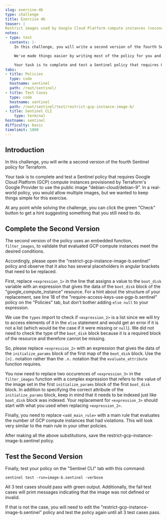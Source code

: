 ```yaml
---
slug: exercise-4b
type: challenge
title: Exercise 4b
teaser: |
Restrict images used by Google Cloud Platform compute instances (second version).
notes:
- type: text
  contents: |-
    In this challenge, you will write a second version of the fourth Sentinel policy for Terraform.

    We've made things easier by writing most of the policy for you and by providing the test cases and mocks that you need to test it.

    Your task is to complete and test a Sentinel policy that requires Google Cloud Platform (GCP) compute instances provisioned by Terraform's Google Provider to use the public image "debian-cloud/debian-9".
tabs:
- title: Policies
  type: code
  hostname: sentinel
  path: /root/sentinel/
- title: Test Cases
  type: code
  hostname: sentinel
  path: /root/sentinel/test/restrict-gcp-instance-image-b/
- title: Sentinel CLI
    type: terminal
hostname: sentinel
difficulty: basic
timelimit: 1800
---
```

<style>
  v {
    display: inline-flex;
    color: white;
    background-color: rgb(17, 158, 111);
    align-items: center;
    justify-content: center;
    font-size: 14px;
    padding: 10px;
    border-radius: 2px;
    height: 24px;
  }
  t {
    display: inline-flex;
    border-radius: 5px;
    background-color: rgba(30,38,55,1);
    color: rgba(151,159,175,1);
    padding: 2px 10px 2px 5px;
    font-size: 14px;
    letter-spacing: 1.2px;
    justify-content: center;
    height: 24px;
    align-items: center;
  }
  t > a img {
    display: inline-block;
    max-height: 24px;
  }
  c {
    display: flex;
    justify-content: center;
    border-radius: 5px;
    background-color: black;
  }
  c > img {
    max-width: 200px;
    max-height: 200px;
  }
</style>

## Introduction
In this challenge, you will write a second version of the fourth Sentinel policy for Terraform.

Your task is to complete and test a Sentinel policy that requires Google Cloud Platform (GCP) compute instances provisioned by Terraform's Google Provider to use the public image "debian-cloud/debian-9". In a real-world policy, you would allow multiple images, but we wanted to keep things simple for this exercise.

At any point while solving the challenge, you can click the green "Check" button to get a hint suggesting something that you still need to do.

## Complete the Second Version
The second version of the policy uses an embedded function, `filter_images`, to validate that evaluated GCP compute instances meet the desired conditions.

Accordingly, please open the "restrict-gcp-instance-image-b.sentinel" policy and observe that it also has several placeholders in angular brackets that need to be replaced.

First, replace `<expression_1>` in the line that assigns a value to the `boot_disk` variable with an expression that gives the data of the `boot_disk` block of the "google_compute_instance" resource. For a hint about the structure of your replacement, see line 18 of the "require-access-keys-use-pgp-b.sentinel" policy on the "Policies" tab, but don't bother adding `else null` to your expression.

We use the `types` import to check if `<expression_2>` is a list since we will try to access elements of it in the `else` statement and would get an error if it is not a list (which would be the case if it were missing or `null`). We did not need to check the type of the `boot_disk` block because it is a required block of the resource and therefore cannot be missing.

So, please replace `<expression_2>` with an expression that gives the data of the `initialize_params` block of the first map of the `boot_disk` block.  Use the `[n].` notation rather than the `.n.` notation that the `evaluate_attribute` function requires.

You now need to replace two occurences of `<expression_3>` in the `filter_images` function with a complex expression that refers to the value of the image set in the first `initialize_params` block of the first `boot_disk` block. In addition to specifying the correct attribute of the `initialize_params` block, keep in mind that it needs to be indexed just like `boot_disk` block was indexed. Your replacement for `<expression_3>` should start with what you used when replacing `<expression_2>`.

Finally, you need to replace `<add_main_rule>` with a main rule that evaluates the number of GCP compute instances that had violations. This will look very similar to the main rule in your other policies.

After making all the above substitutions, save the restrict-gcp-instance-image-b.sentinel policy.

## Test the Second Version
Finally, test your policy on the "Sentinel CLI" tab with this command:
```
sentinel test -run=image-b.sentinel -verbose
```

All 3 test cases should pass with green output. Additionally, the fail test cases will print messages indicating that the image was not defined or invalid.

If that is not the case, you will need to edit the "restrict-gcp-instance-image-b.sentinel" policy and test the policy again until all 3 test cases pass.
